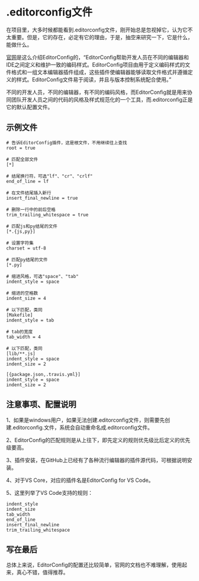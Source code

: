# .editorconfig文件

在项目里，大多时候都能看到.editorconfig文件，刚开始总是忽视掉它，认为它不太重要。但是，它的存在，必定有它的理由，于是，抽空来研究一下，它是什么，能做什么。

[官网](https://editorconfig.org/)是这么介绍EditorConfig的，“EditorConfig帮助开发人员在不同的编辑器和IDE之间定义和维护一致的编码样式。EditorConfig项目由用于定义编码样式的文件格式和一组文本编辑器插件组成，这些插件使编辑器能够读取文件格式并遵循定义的样式。EditorConfig文件易于阅读，并且与版本控制系统配合使用。”

不同的开发人员，不同的编辑器，有不同的编码风格，而EditorConfig就是用来协同团队开发人员之间的代码的风格及样式规范化的一个工具，而.editorconfig正是它的默认配置文件。


## 示例文件

```
# 告诉EditorConfig插件，这是根文件，不用继续往上查找
root = true

# 匹配全部文件
[*]

# 结尾换行符，可选"lf"、"cr"、"crlf"
end_of_line = lf

# 在文件结尾插入新行
insert_final_newline = true

# 删除一行中的前后空格
trim_trailing_whitespace = true

# 匹配js和py结尾的文件
[*.{js,py}]

# 设置字符集
charset = utf-8

# 匹配py结尾的文件
[*.py]

# 缩进风格，可选"space"、"tab"
indent_style = space

# 缩进的空格数
indent_size = 4

# 以下匹配，类同
[Makefile]
indent_style = tab

# tab的宽度
tab_width = 4

# 以下匹配，类同
[lib/**.js]
indent_style = space
indent_size = 2

[{package.json,.travis.yml}]
indent_style = space
indent_size = 2

```

## 注意事项、配置说明

1、如果是windows用户，如果无法创建.editorconfig文件，则需要先创建.editorconfig.文件，系统会自动重命名成.editorconfig文件。

2、EditorConfig的匹配规则是从上往下，即先定义的规则优先级比后定义的优先级要高。

3、插件安装，在GitHub上已经有了各种流行编辑器的插件源代码，可根据说明安装。

4、对于VS Core，对应的插件名是EditorConfig for VS Code。

5、这里列举了VS Code支持的规则：

```
indent_style
indent_size
tab_width
end_of_line
insert_final_newline
trim_trailing_whitespace
```

## 写在最后

总体上来说，EditorConfig的配置还比较简单，官网的文档也不难理解，使用起来，真心不错，值得推荐。